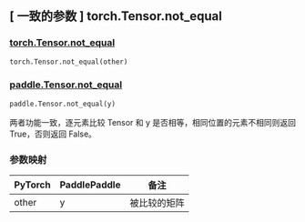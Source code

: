 ## [ 一致的参数 ] torch.Tensor.not_equal
### [torch.Tensor.not_equal](https://pytorch.org/docs/1.13/generated/torch.Tensor.not_equal.html)

```python
torch.Tensor.not_equal(other)
```

### [paddle.Tensor.not_equal](https://www.paddlepaddle.org.cn/documentation/docs/zh/api/paddle/not_equal_cn.html)

```python
paddle.Tensor.not_equal(y)
```

两者功能一致，逐元素比较 Tensor 和 y 是否相等，相同位置的元素不相同则返回 True，否则返回 False。
### 参数映射
| PyTorch       | PaddlePaddle | 备注                                                   |
| ------------- | ------------ | ------------------------------------------------------ |
| other         | y            | 被比较的矩阵                                            |
